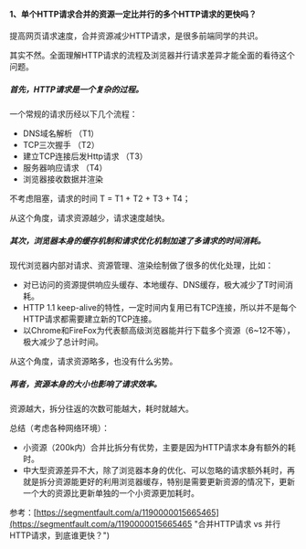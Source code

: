 #### 1、单个HTTP请求合并的资源一定比并行的多个HTTP请求的更快吗？

提高网页请求速度，合并资源减少HTTP请求，是很多前端同学的共识。

其实不然。全面理解HTTP请求的流程及浏览器并行请求差异才能全面的看待这个问题。

##### 首先，HTTP请求是一个复杂的过程。

一个常规的请求历经以下几个流程：

* DNS域名解析 （T1）
* TCP三次握手 （T2）
* 建立TCP连接后发Http请求  （T3）
* 服务器响应请求  （T4）
* 浏览器接收数据并渲染

不考虑阻塞，请求的时间 T = T1 + T2 + T3 + T4；

从这个角度，请求资源越少，请求速度越快。

##### 其次，浏览器本身的缓存机制和请求优化机制加速了多请求的时间消耗。

现代浏览器内部对请求、资源管理、渲染绘制做了很多的优化处理，比如：

* 对已访问的资源提供响应头缓存、本地缓存、DNS缓存，极大减少了T时间消耗。
* HTTP 1.1 keep-alive的特性，一定时间内复用已有TCP连接，所以并不是每个HTTP请求都需要建立新的TCP连接。
* 以Chrome和FireFox为代表额高级浏览器能并行下载多个资源（6~12不等），极大减少了总计时间。

从这个角度，请求资源略多，也没有什么劣势。

##### 再者，资源本身的大小也影响了请求效率。

资源越大，拆分往返的次数可能越大，耗时就越大。

总结（考虑各种网络环境）：

* 小资源（200k内）合并比拆分有优势，主要是因为HTTP请求本身有额外的耗时。
* 中大型资源差异不大，除了浏览器本身的优化、可以忽略的请求额外耗时，再就是拆分资源能更好的利用浏览器缓存，特别是需要更新资源的情况下，更新一个大的资源比更新单独的一个小资源更加耗时。

参考：[https://segmentfault.com/a/1190000015665465](https://segmentfault.com/a/1190000015665465 "合并HTTP请求 vs 并行HTTP请求，到底谁更快？")


